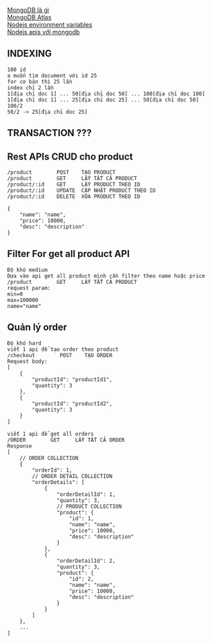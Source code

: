 [MongoDB là gì](https://topdev.vn/blog/mongodb-la-gi/?amp&utm_source=google&utm_medium=cpc&utm_campaign=topdev&utm_content=performance&gad_source=1&gclid=CjwKCAjw17qvBhBrEiwA1rU9www6jSRuBh58G67QdvpqFYkNvXZXTa_CXRYm90wmQf1REvkfokZH-BoClT4QAvD_BwE) \
[MongoDB Atlas](https://www.mongodb.com/atlas/database) \
[Nodejs environment variables](https://viblo.asia/p/lam-viec-voi-environment-variables-trong-nodejs-maGK7ONeKj2) \
[Nodejs apis với mongodb](https://viblo.asia/p/crud-voi-nodejs-express-va-mongodb-RnB5pxV25PG) 

## INDEXING
```
100 id
a muốn tìm document với id 25
for cơ bản thì 25 lần
index chỉ 2 lần
1[địa chỉ doc 1] ... 50[địa chỉ doc 50] ... 100[địa chỉ doc 100]
1[địa chỉ doc 1] ... 25[địa chỉ doc 25] ... 50[địa chỉ doc 50]
100/2 
50/2 -> 25[địa chỉ doc 25]
```

## TRANSACTION ???

## Rest APIs CRUD cho product
```
/product        POST    TẠO PRODUCT
/product        GET     LẤY TẤT CẢ PRODUCT
/product/:id    GET     LẤY PRODUCT THEO ID
/product/:id    UPDATE  CẬP NHẬT PRODUCT THEO ID
/product/:id    DELETE  XÓA PRODUCT THEO ID

{
    "name": "name",
    "price": 10000,
    "desc": "description"
}
```

## Filter For get all product API
```
Độ khó medium
Dựa vào api get all product mình cần filter theo name hoặc price
/product        GET     LẤY TẤT CẢ PRODUCT
request param:
min=0
max=100000
name="name"
```

## Quản lý order
```
Độ khó hard
viết 1 api để tạo order theo product
/checkout        POST    TẠO ORDER
Request body:
[
    {
        "productId": "productId1",
        "quantity": 3
    },
    {
        "productId": "productId2",
        "quantity": 3
    }
]

viết 1 api để get all orders
/ORDER        GET     LẤY TẤT CẢ ORDER
Response
[
    // ORDER COLLECTION
    {
        "orderId": 1,
        // ORDER DETAIL COLLECTION
        "orderDetails": [
            {
                "orderDetailId": 1,
                "quantity": 3,
                // PRODUCT COLLECTION
                "product": {
                    "id": 1,
                    "name": "name",
                    "price": 10000,
                    "desc": "description"
                }
            },
            {
                "orderDetailId": 2,
                "quantity": 3,
                "product": {
                    "id": 2,
                    "name": "name",
                    "price": 10000,
                    "desc": "description"
                }
            }
        ]
    },
    ...
]
```